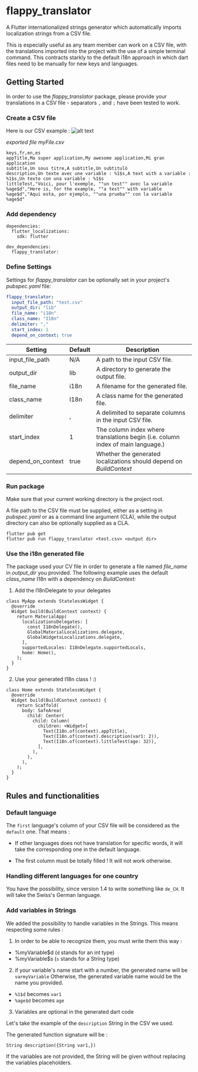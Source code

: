 # flappy_translator

A Flutter internationalized strings generator which automatically imports localization strings from a CSV file. 

This is especially useful as any team member can work on a CSV file, with the translations imported into the project with the use of a simple terminal command. This contracts starkly to the default i18n approach in which dart files need to be manually for new keys and languages.

## Getting Started

In order to use the *flappy_translator* package, please provide your translations in a CSV file - separators `,` and `;` have been tested to work.

### Create a CSV file

Here is our CSV example :
![alt text](https://github.com/smartnsoft/FlappyTranslator/blob/master/documentation/csv_example.png "Example of CSV")

*exported file myFile.csv*

```
keys,fr,en,es
appTitle,Ma super application,My awesome application,Mi gran application
subtitle,Un sous titre,A subtitle,Un subtitulò
description,Un texte avec une variable : %1$s,A text with a variable : %1$s,Un texto con una variable : %1$s
littleTest,"Voici, pour l'exemple, ""un test"" avec la variable %age$d","Here is, for the example, ""a test"" with variable %age$d","Aqui esta, por ejemplo, ""una prueba"" con la variable %age$d"
```

### Add dependency

```
dependencies:
  flutter_localizations:
    sdk: flutter
    
dev_dependencies: 
  flappy_translator: 
```

### Define Settings

Settings for *flappy_translator* can be optionally set in your project's *pubspec.yaml* file:

```yaml
flappy_translator:
  input_file_path: "test.csv"
  output_dir: "lib"
  file_name: "i18n"
  class_name: "I18n"
  delimiter: ","
  start_index: 1
  depend_on_context: true
```

| Setting           | Default | Description                                                                     |
| ----------------- | ------- | ------------------------------------------------------------------------------- |
| input_file_path   | N/A     | A path to the input CSV file.                                                   |
| output_dir        | lib     | A directory to generate the output file.                                        |
| file_name         | i18n    | A filename for the generated file.                                              |
| class_name        | I18n    | A class name for the generated file.                                            |
| delimiter         | ,       | A delimited to separate columns in the input CSV file.                          |
| start_index       | 1       | The column index where translations begin (i.e. column index of main language.) |
| depend_on_context | true    | Whether the generated localizations should depend on *BuildContext*             |

### Run package

Make sure that your current working directory is the project root.

A file path to the CSV file must be supplied, either as a setting in *pubspec.yaml* or as a command line argument (CLA), while the output directory can also be optionally supplied as a CLA.

```
flutter pub get
flutter pub run flappy_translator <test.csv> <output dir>
```

### Use the i18n generated file

The package used your CV file in order to generate a file named *file_name* in *output_dir* you provided. The following example uses the default *class_name* I18n with a dependency on *BuildContext*:

1. Add the I18nDelegate to your delegates

```
class MyApp extends StatelessWidget {
  @override
  Widget build(BuildContext context) {
    return MaterialApp(
      localizationsDelegates: [
        const I18nDelegate(),
        GlobalMaterialLocalizations.delegate,
        GlobalWidgetsLocalizations.delegate,
      ],
      supportedLocales: I18nDelegate.supportedLocals,
      home: Home(),
    );
  }
}
```

2. Use your generated I18n class ! :)

```
class Home extends StatelessWidget {
  @override
  Widget build(BuildContext context) {
    return Scaffold(
      body: SafeArea(
        child: Center(
          child: Column(
            children: <Widget>[
              Text(I18n.of(context).appTitle),
              Text(I18n.of(context).description(var1: 2)),
              Text(I18n.of(context).littleTest(age: 32)),
            ],
          ),
        ),
      ),
    );
  }
}
```

## Rules and functionalities

### Default language

The `first` language's column of your CSV file will be considered as the `default` one.
That means : 

* If other languages does not have translation for specific words, it will take the corresponding one in the default language.

* The first column must be totally filled ! It will not work otherwise.

### Handling different languages for one country

You have the possibility, since version 1.4 to write something like `de_CH`.
It will take the Swiss's German language.

### Add variables in Strings

We added the possibility to handle variables in the Strings.
This means respecting some rules : 

1. In order to be able to recognize them, you must write them this way :

* %myVariable$d (`d` stands for an int type)
* %myVariable$s (`s` stands for a String type)

2. if your variable's name start with a number, the generated name will be `varmyVariable`
Otherwise, the generated variable name would be the name you provided.

* `%1$d` becomes `var1`
* `%age$d` becomes `age`

3. Variables are optional in the generated dart code

Let's take the example of the `description` String in the CSV we used.

The generated function signature will be :

```
String description({String var1,})
```

If the variables are not provided, the String will be given without replacing the variables placeholders.
